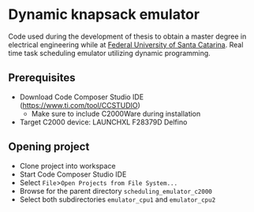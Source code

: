 # Dynamic knapsack emulator

Code used during the development of thesis to obtain a master degree in electrical engineering while at [Federal University of Santa Catarina](https://ufsc.br).
Real time task scheduling emulator utilizing dynamic programming.

## Prerequisites

- Download Code Composer Studio IDE (https://www.ti.com/tool/CCSTUDIO)
    - Make sure to include C2000Ware during installation
- Target C2000 device: LAUNCHXL F28379D Delfino

## Opening project

- Clone project into workspace
- Start Code Composer Studio IDE
- Select `File`>`Open Projects from File System...`
- Browse for the parent directory `scheduling_emulator_c2000`
- Select both subdirectories `emulator_cpu1` and `emulator_cpu2`
